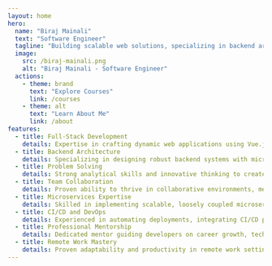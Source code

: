 ```yaml
---
layout: home
hero:
  name: "Biraj Mainali"
  text: "Software Engineer"
  tagline: "Building scalable web solutions, specializing in backend architecture, and empowering developers through mentoring and insights on full-stack development."
  image:
    src: /biraj-mainali.png
    alt: "Biraj Mainali - Software Engineer"
  actions:
    - theme: brand
      text: "Explore Courses"
      link: /courses
    - theme: alt
      text: "Learn About Me"
      link: /about
features:
  - title: Full-Stack Development
    details: Expertise in crafting dynamic web applications using Vue.js, React, JavaScript, C#/.NET, and SQL for scalable, efficient solutions.
  - title: Backend Architecture
    details: Specializing in designing robust backend systems with microservices and modular architectures to support scalable applications.
  - title: Problem Solving
    details: Strong analytical skills and innovative thinking to create efficient, real-world software solutions tailored to user needs.
  - title: Team Collaboration
    details: Proven ability to thrive in collaborative environments, mentoring teams and driving successful project outcomes.
  - title: Microservices Expertise
    details: Skilled in implementing scalable, loosely coupled microservices with tools like RabbitMQ and Redis for modern distributed systems.
  - title: CI/CD and DevOps
    details: Experienced in automating deployments, integrating CI/CD pipelines, and streamlining development workflows with tools like Docker and GitHub Actions.
  - title: Professional Mentorship
    details: Dedicated mentor guiding developers on career growth, technical excellence, and best practices in software engineering.
  - title: Remote Work Mastery
    details: Proven adaptability and productivity in remote work settings, excelling in outsourcing and global collaboration.
---
```

